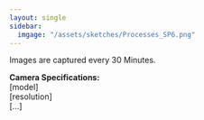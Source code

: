 ```yaml
---
layout: single
sidebar:
  imgage: "/assets/sketches/Processes_SP6.png"
---
```


Images are captured every 30 Minutes.

**Camera Specifications:**  
[model]  
[resolution]  
[...]





